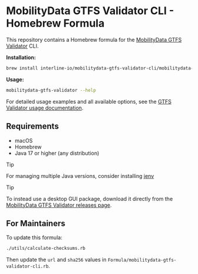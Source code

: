 # MobilityData GTFS Validator CLI - Homebrew Formula

This repository contains a Homebrew formula for the [MobilityData GTFS Validator](https://github.com/MobilityData/gtfs-validator) CLI.

**Installation:**
```bash
brew install interline-io/mobilitydata-gtfs-validator-cli/mobilitydata-gtfs-validator-cli
```

**Usage:**
```bash
mobilitydata-gtfs-validator --help
```

For detailed usage examples and all available options, see the [GTFS Validator usage documentation](https://github.com/MobilityData/gtfs-validator/blob/master/docs/USAGE.md).

## Requirements

- macOS
- Homebrew
- Java 17 or higher (any distribution)

> [!TIP]
> For managing multiple Java versions, consider installing [jenv](https://github.com/jenv/jenv)

> [!TIP]
> To instead use a desktop GUI package, download it directly from the [MobilityData GTFS Validator releases page](https://github.com/MobilityData/gtfs-validator/releases).

## For Maintainers

To update this formula:

```bash
./utils/calculate-checksums.rb
```

Then update the `url` and `sha256` values in `Formula/mobilitydata-gtfs-validator-cli.rb`. 